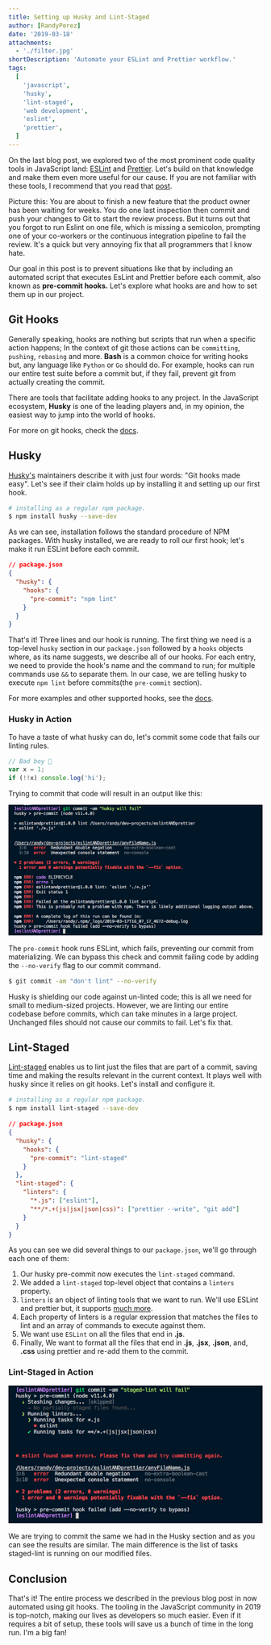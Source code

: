 ```yaml
---
title: Setting up Husky and Lint-Staged
author: [RandyPerez]
date: '2019-03-18'
attachments:
  - './filter.jpg'
shortDescription: 'Automate your ESLint and Prettier workflow.'
tags:
  [
    'javascript',
    'husky',
    'lint-staged',
    'web development',
    'eslint',
    'prettier',
  ]
---
```


On the last blog post, we explored two of the most prominent code quality tools in JavaScript land: [ESLint](https://eslint.org/) and [Prettier](https://prettier.io/). Let's build on that knowledge and make them even more useful for our cause. If you are not familiar with these tools, I recommend that you read that [post](https://randyperez.tech/blog/prettier-eslint).

Picture this: You are about to finish a new feature that the product owner has been waiting for weeks. You do one last inspection then commit and push your changes to Git to start the review process. But it turns out that you forgot to run Eslint on one file, which is missing a semicolon, prompting one of your co-workers or the continuous integration pipeline to fail the review. It's a quick but very annoying fix that all programmers that I know hate.

Our goal in this post is to prevent situations like that by including an automated script that executes EsLint and Prettier before each commit, also known as **pre-commit hooks.** Let's explore what hooks are and how to set them up in our project.

## Git Hooks

Generally speaking, hooks are nothing but scripts that run when a specific action happens; In the context of git those actions can be `committing`, `pushing`, `rebasing` and more. **Bash** is a common choice for writing hooks but, any language like `Python` or `Go` should do. For example, hooks can run our entire test suite before a commit but, if they fail, prevent git from actually creating the commit.

There are tools that facilitate adding hooks to any project. In the JavaScript ecosystem, **Husky** is one of the leading players and, in my opinion, the easiest way to jump into the world of hooks.

For more on git hooks, check the [docs](https://git-scm.com/book/en/v2/Customizing-Git-Git-Hooks).

## Husky

[Husky's](https://www.npmjs.com/package/husky) maintainers describe it with just four words: "Git hooks made easy". Let's see if their claim holds up by installing it and setting up our first hook.

```bash
# installing as a regular npm package.
$ npm install husky --save-dev
```

As we can see, installation follows the standard procedure of NPM packages. With husky installed, we are ready to roll our first hook; let's make it run ESLint before each commit.

```json
// package.json
{
  "husky": {
    "hooks": {
      "pre-commit": "npm lint"
    }
  }
}
```

That's it! Three lines and our hook is running. The first thing we need is a top-level `husky` section in our `package.json` followed by a `hooks` objects where, as its name suggests, we describe all of our hooks. For each entry, we need to provide the hook's name and the command to run; for multiple commands use `&&` to separate them. In our case, we are telling husky to execute `npm lint` before commits(the `pre-commit` section).

For more examples and other supported hooks, see the [docs](https://github.com/typicode/husky/blob/master/DOCS.md).

### Husky in Action

To have a taste of what husky can do, let's commit some code that fails our linting rules.

```javascript
// Bad boy 🐶
var x = 1;
if (!!x) console.log('hi');
```

Trying to commit that code will result in an output like this:

![Husky is fails our commit](./huskyFails.png)

The `pre-commit` hook runs ESLint, which fails, preventing our commit from materializing. We can bypass this check and commit failing code by adding the `--no-verify` flag to our commit command.

```bash
$ git commit -am "don't lint" --no-verify
```

Husky is shielding our code against un-linted code; this is all we need for small to medium-sized projects. However, we are linting our entire codebase before commits, which can take minutes in a large project. Unchanged files should not cause our commits to fail. Let's fix that.

## Lint-Staged

[Lint-staged](https://github.com/okonet/lint-staged) enables us to lint just the files that are part of a commit, saving time and making the results relevant in the current context. It plays well with husky since it relies on git hooks. Let's install and configure it.

```bash
# installing as a regular npm package.
$ npm install lint-staged --save-dev
```

```json
// package.json
{
  "husky": {
    "hooks": {
      "pre-commit": "lint-staged"
    }
  },
  "lint-staged": {
    "linters": {
      "*.js": ["eslint"],
      "**/*.+(js|jsx|json|css)": ["prettier --write", "git add"]
    }
  }
}
```

As you can see we did several things to our `package.json`, we'll go through each one of them:

1. Our husky pre-commit now executes the `lint-staged` command.
2. We added a `lint-staged` top-level object that contains a `linters` property.
3. `linters` is an object of linting tools that we want to run. We'll use ESLint and prettier but, it supports [much more](https://github.com/okonet/lint-staged).
4. Each property of linters is a regular expression that matches the files to lint and an array of commands to execute against them.
5. We want use `ESLint` on all the files that end in **.js**.
6. Finally, We want to format all the files that end in **.js**, **.jsx**, **.json**, and, **.css** using prettier and re-add them to the commit.

### Lint-Staged in Action

![staged-=lint is fails our commit](./stagedFails.png)

We are trying to commit the same we had in the Husky section and as you can see the results are similar. The main difference is the list of tasks staged-lint is running on our modified files.

## Conclusion

That's it! The entire process we described in the previous blog post in now automated using git hooks. The tooling in the JavaScript community in 2019 is top-notch, making our lives as developers so much easier. Even if it requires a bit of setup, these tools will save us a bunch of time in the long run. I'm a big fan!
